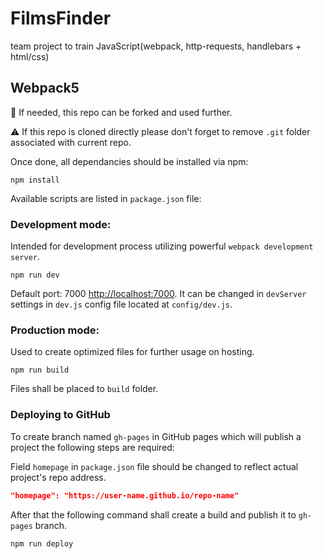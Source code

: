 # FilmsFinder
team project to train JavaScript(webpack, http-requests, handlebars + html/css)

## Webpack5 

:fork_and_knife: If needed, this repo can be forked and used further. 

:warning: If this repo is cloned directly please don't forget to remove `.git` folder associated with current repo.

Once done, all dependancies should be installed via npm:

```shell
npm install
```
Available scripts are listed in `package.json` file:

### Development mode:

Intended for development process utilizing powerful `webpack development server`.

```shell
npm run dev
```

Default port: 7000 [http://localhost:7000](http://localhost:7000). It can be changed in `devServer` settings in `dev.js` config file located at `config/dev.js`.

### Production mode:

Used to create optimized files for further usage on hosting. 

```shell
npm run build
```

Files shall be placed to `build` folder.

### Deploying to GitHub

To create branch named `gh-pages` in GitHub pages which will publish a project the following steps are required:

Field `homepage` in `package.json` file should be changed to reflect actual project's repo address. 

```json
"homepage": "https://user-name.github.io/repo-name"
```

After that the following command shall create a build and publish it to `gh-pages` branch.

```shell
npm run deploy
```
